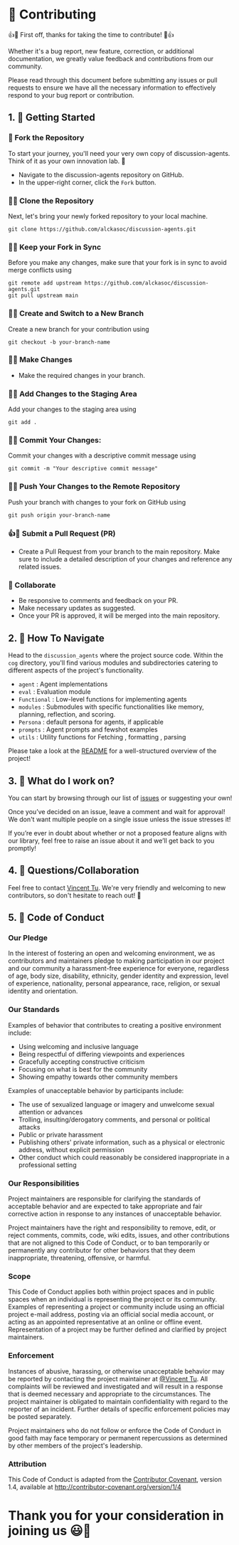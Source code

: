 
# 🚀 Contributing 

👍🎉 First off, thanks for taking the time to contribute! 🎉👍

Whether it's a bug report, new feature, correction, or additional documentation, we greatly value feedback and contributions from our community.

Please read through this document before submitting any issues or pull requests to ensure we have all the necessary information to effectively respond to your bug report or contribution.

## 1. 🚀 Getting Started

### 🍴 Fork the Repository

To start your journey, you'll need your very own copy of discussion-agents. Think of it as your own innovation lab. 🧪

- Navigate to the discussion-agents repository on GitHub.
- In the upper-right corner, click the `Fork` button.

### 👨‍💻 Clone the Repository

Next, let's bring your newly forked repository to your local machine.

```
git clone https://github.com/alckasoc/discussion-agents.git

```

### 👨‍💻 Keep your Fork in Sync

Before you make any changes, make sure that your fork is in sync to avoid merge conflicts using

```
git remote add upstream https://github.com/alckasoc/discussion-agents.git
git pull upstream main

```

### 👨‍💻 Create and Switch to a New Branch

Create a new branch for your contribution using

```
git checkout -b your-branch-name

```
### 👨‍💻 Make Changes

- Make the required changes in your branch.

### 👨‍💻 Add Changes to the Staging Area

Add your changes to the staging area using

```
git add .

```
### 👨‍💻 Commit Your Changes:

Commit your changes with a descriptive commit message using

```
git commit -m "Your descriptive commit message"

```
### 👨‍💻 Push Your Changes to the Remote Repository

Push your branch with changes to your fork on GitHub using

```
git push origin your-branch-name

```
### 👍🎉 Submit a Pull Request (PR)

- Create a Pull Request from your branch to the main repository. Make sure to include a detailed description of your changes and reference any related issues.

### 🤝 Collaborate

- Be responsive to comments and feedback on your PR.
- Make necessary updates as suggested.
- Once your PR is approved, it will be merged into the main repository. 


## 2. 🚀 How To Navigate

Head to the `discussion_agents` where the project source code. Within the `cog` directory, you'll find various modules and subdirectories catering to different aspects of the project's functionality.

- `agent` : Agent implementations
- `eval` : Evaluation module
- `Functional` : Low-level functions for implementing agents
- `modules` : Submodules with specific functionalities like memory, planning, reflection, and scoring.
- `Persona` :  default persona for agents, if applicable
- `prompts` : Agent prompts and fewshot examples
- `utils` : Utility functions for Fetching , formatting , parsing


Please take a look at the [README](https://github.com/alckasoc/discussion-agents/blob/main/README.md) for a well-structured overview of the project!

## 3. 🚀 What do I work on?

You can start by browsing through our list of [issues](https://github.com/alckasoc/discussion-agents/issues) or suggesting your own!

Once you’ve decided on an issue, leave a comment and wait for approval! We don't want multiple people on a single issue unless the issue stresses it! 

If you’re ever in doubt about whether or not a proposed feature aligns with our library, feel free to raise an issue about it and we’ll get back to you promptly!

## 4. 🚀  Questions/Collaboration

Feel free to contact [Vincent Tu](https://www.linkedin.com/in/vincent%2Dtu%2D422b18208/). We're very friendly and welcoming to new contributors, so don't hesitate to reach out! 🙂


## 5. 🚀 Code of Conduct

### Our Pledge

In the interest of fostering an open and welcoming environment, we as contributors and maintainers pledge to making participation in our project and our community a harassment-free experience for everyone, regardless of age, body size, disability, ethnicity, gender identity and expression, level of experience, nationality, personal appearance, race, religion, or sexual identity and orientation.

### Our Standards

Examples of behavior that contributes to creating a positive environment include:

- Using welcoming and inclusive language
- Being respectful of differing viewpoints and experiences
- Gracefully accepting constructive criticism
- Focusing on what is best for the community
- Showing empathy towards other community members

Examples of unacceptable behavior by participants include:

- The use of sexualized language or imagery and unwelcome sexual attention or advances
- Trolling, insulting/derogatory comments, and personal or political attacks
- Public or private harassment
- Publishing others' private information, such as a physical or electronic address, without explicit permission
- Other conduct which could reasonably be considered inappropriate in a professional setting

### Our Responsibilities

Project maintainers are responsible for clarifying the standards of acceptable behavior and are expected to take appropriate and fair corrective action in response to any instances of unacceptable behavior.

Project maintainers have the right and responsibility to remove, edit, or reject comments, commits, code, wiki edits, issues, and other contributions that are not aligned to this Code of Conduct, or to ban temporarily or permanently any contributor for other behaviors that they deem inappropriate, threatening, offensive, or harmful.

### Scope

This Code of Conduct applies both within project spaces and in public spaces when an individual is representing the project or its community. Examples of representing a project or community include using an official project e-mail address, posting via an official social media account, or acting as an appointed representative at an online or offline event. Representation of a project may be further defined and clarified by project maintainers.

### Enforcement

Instances of abusive, harassing, or otherwise unacceptable behavior may be reported by contacting the project maintainer at [@Vincent Tu](https://github.com/alckasoc). All complaints will be reviewed and investigated and will result in a response that is deemed necessary and appropriate to the circumstances. The project maintainer is obligated to maintain confidentiality with regard to the reporter of an incident. Further details of specific enforcement policies may be posted separately.

Project maintainers who do not follow or enforce the Code of Conduct in good faith may face temporary or permanent repercussions as determined by other members of the project's leadership.

### Attribution

This Code of Conduct is adapted from the [Contributor Covenant](https://www.contributor-covenant.org/), version 1.4, available at http://contributor-covenant.org/version/1/4


# Thank you for your consideration in joining us 😃🤝
